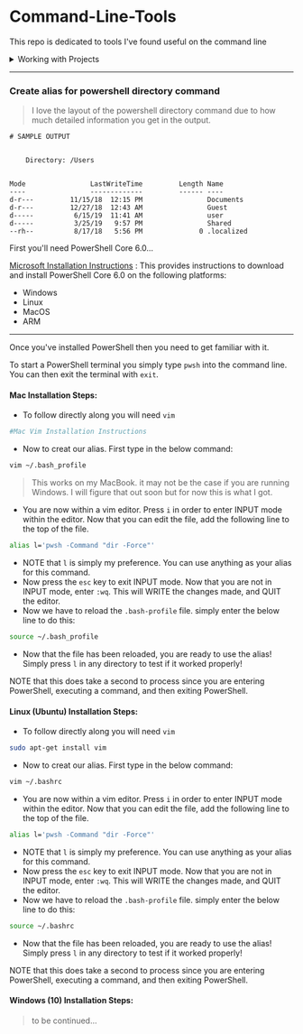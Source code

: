 # Command-Line-Tools

This repo is dedicated to tools I've found useful on the command line

<details>
<summary>Working with Projects</summary>
* [`Get the name and location on disk of the current project`](#get-the-name-and-location-on-disk-of-the-current-project)
* [`List all programs in the current project`](#list-all-programs-in-the-current-project)
</details>

---

### Create alias for powershell directory command

> I love the layout of the powershell directory command due to how much detailed information you get in the output.

```pwsh
# SAMPLE OUTPUT


    Directory: /Users


Mode                LastWriteTime         Length Name
----                -------------         ------ ----
d-r---         11/15/18  12:15 PM                Documents
d-r---         12/27/18  12:43 AM                Guest
d-----          6/15/19  11:41 AM                user
d-----          3/25/19   9:57 PM                Shared
--rh--          8/17/18   5:56 PM              0 .localized
```

First you'll need PowerShell Core 6.0...

[Microsoft Installation Instructions](https://docs.microsoft.com/en-us/powershell/scripting/install/installing-powershell-core-on-windows?view=powershell-6) : This provides instructions to download and install PowerShell Core 6.0 on the following platforms:

- Windows
- Linux
- MacOS
- ARM

---

Once you've installed PowerShell then you need to get familiar with it.

To start a PowerShell terminal you simply type `pwsh` into the command line. You can then exit the terminal with `exit`. 

#### Mac Installation Steps:

- To follow directly along you will need `vim`

```bash
#Mac Vim Installation Instructions
```

- Now to creat our alias. First type in the below command:

```bash
vim ~/.bash_profile
```

> This works on my MacBook. it may not be the case if you are running Windows. I will figure that out soon but for now this is what I got.

- You are now within a vim editor. Press `i` in order to enter INPUT mode within the editor. Now that you can edit the file, add the following line to the top of the file.

```bash
alias l='pwsh -Command "dir -Force"'
```

- NOTE that `l` is simply my preference. You can use anything as your alias for this command.
- Now press the `esc` key to exit INPUT mode. Now that you are not in INPUT mode, enter `:wq`. This will WRITE the changes made, and QUIT the editor.
- Now we have to reload the `.bash-profile` file. simply enter the below line to do this:

```bash
source ~/.bash_profile
```

- Now that the file has been reloaded, you are ready to use the alias! Simply press `l` in any directory to test if it worked properly! 

NOTE that this does take a second to process since you are entering PowerShell, executing a command, and then exiting PowerShell. 

#### Linux (Ubuntu) Installation Steps:

- To follow directly along you will need `vim`

```bash
sudo apt-get install vim
```

- Now to creat our alias. First type in the below command:

```bash
vim ~/.bashrc
```

- You are now within a vim editor. Press `i` in order to enter INPUT mode within the editor. Now that you can edit the file, add the following line to the top of the file.

```bash
alias l='pwsh -Command "dir -Force"'
```

- NOTE that `l` is simply my preference. You can use anything as your alias for this command.
- Now press the `esc` key to exit INPUT mode. Now that you are not in INPUT mode, enter `:wq`. This will WRITE the changes made, and QUIT the editor.
- Now we have to reload the `.bash-profile` file. simply enter the below line to do this:

```bash
source ~/.bashrc
```

- Now that the file has been reloaded, you are ready to use the alias! Simply press `l` in any directory to test if it worked properly! 

NOTE that this does take a second to process since you are entering PowerShell, executing a command, and then exiting PowerShell. 

#### Windows (10) Installation Steps:

> to be continued...
